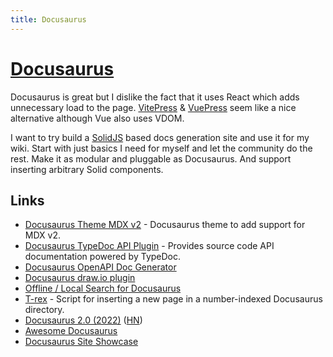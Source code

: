 ```yaml
---
title: Docusaurus
---
```


# [Docusaurus](https://docusaurus.io/)

Docusaurus is great but I dislike the fact that it uses React which adds unnecessary load to the page. [VitePress](https://vitepress.vuejs.org/) & [VuePress](https://vuepress.vuejs.org/) seem like a nice alternative although Vue also uses VDOM.

I want to try build a [SolidJS](../programming-languages/javascript/js-libraries/solid.md) based docs generation site and use it for my wiki. Start with just basics I need for myself and let the community do the rest. Make it as modular and pluggable as Docusaurus. And support inserting arbitrary Solid components.

## Links

- [Docusaurus Theme MDX v2](https://github.com/pomber/docusaurus-mdx-2) - Docusaurus theme to add support for MDX v2.
- [Docusaurus TypeDoc API Plugin](https://github.com/milesj/docusaurus-plugin-typedoc-api) - Provides source code API documentation powered by TypeDoc.
- [Docusaurus OpenAPI Doc Generator](https://github.com/PaloAltoNetworks/docusaurus-openapi-docs)
- [Docusaurus draw.io plugin](https://github.com/xiguaxigua/docusaurus-plugin-drawio)
- [Offline / Local Search for Docusaurus](https://github.com/cmfcmf/docusaurus-search-local)
- [T-rex](https://github.com/stegaBOB/t-rex) - Script for inserting a new page in a number-indexed Docusaurus directory.
- [Docusaurus 2.0 (2022)](https://docusaurus.io/blog/2022/08/01/announcing-docusaurus-2.0) ([HN](https://news.ycombinator.com/item?id=32303052))
- [Awesome Docusaurus](https://github.com/webbertakken/awesome-docusaurus)
- [Docusaurus Site Showcase](https://docusaurus.io/showcase)

